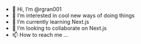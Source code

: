 - 👋 Hi, I’m @rgran001
- 👀 I’m interested in cool new ways of doing things
- 🌱 I’m currently learning Next.js
- 💞️ I’m looking to collaborate on Next.js
- 📫 How to reach me ...

<!---
rgran001/rgran001 is a ✨ special ✨ repository because its `README.md` (this file) appears on your GitHub profile.
You can click the Preview link to take a look at your changes.
--->
